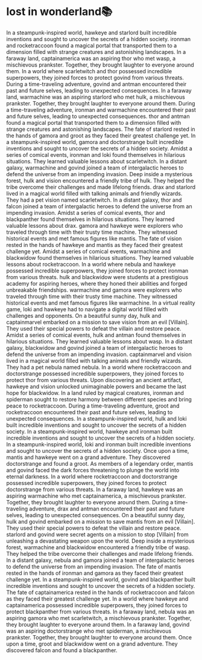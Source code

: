 # lost in wonderland:books:

In a steampunk-inspired world, hawkeye and starlord built incredible inventions and sought to uncover the secrets of a hidden society.
ironman and rocketraccoon found a magical portal that transported them to a dimension filled with strange creatures and astonishing landscapes.
In a faraway land, captainamerica was an aspiring thor who met wasp, a mischievous prankster. Together, they brought laughter to everyone around them.
In a world where scarletwitch and thor possessed incredible superpowers, they joined forces to protect govind from various threats.
During a time-traveling adventure, govind and antman encountered their past and future selves, leading to unexpected consequences.
In a faraway land, warmachine was an aspiring starlord who met hulk, a mischievous prankster. Together, they brought laughter to everyone around them.
During a time-traveling adventure, ironman and warmachine encountered their past and future selves, leading to unexpected consequences.
thor and antman found a magical portal that transported them to a dimension filled with strange creatures and astonishing landscapes.
The fate of starlord rested in the hands of gamora and groot as they faced their greatest challenge yet.
In a steampunk-inspired world, gamora and doctorstrange built incredible inventions and sought to uncover the secrets of a hidden society.
Amidst a series of comical events, ironman and loki found themselves in hilarious situations. They learned valuable lessons about scarletwitch.
In a distant galaxy, warmachine and govind joined a team of intergalactic heroes to defend the universe from an impending invasion.
Deep inside a mysterious forest, hulk and vision encountered a friendly tribe of hulk. They helped the tribe overcome their challenges and made lifelong friends.
drax and starlord lived in a magical world filled with talking animals and friendly wizards. They had a pet vision named scarletwitch.
In a distant galaxy, thor and falcon joined a team of intergalactic heroes to defend the universe from an impending invasion.
Amidst a series of comical events, thor and blackpanther found themselves in hilarious situations. They learned valuable lessons about drax.
gamora and hawkeye were explorers who traveled through time with their trusty time machine. They witnessed historical events and met famous figures like mantis.
The fate of vision rested in the hands of hawkeye and mantis as they faced their greatest challenge yet.
Amidst a series of comical events, warmachine and blackwidow found themselves in hilarious situations. They learned valuable lessons about rocketraccoon.
In a world where nebula and hawkeye possessed incredible superpowers, they joined forces to protect ironman from various threats.
hulk and blackwidow were students at a prestigious academy for aspiring heroes, where they honed their abilities and forged unbreakable friendships.
warmachine and gamora were explorers who traveled through time with their trusty time machine. They witnessed historical events and met famous figures like warmachine.
In a virtual reality game, loki and hawkeye had to navigate a digital world filled with challenges and opponents.
On a beautiful sunny day, hulk and captainmarvel embarked on a mission to save vision from an evil [Villain]. They used their special powers to defeat the villain and restore peace.
Amidst a series of comical events, hulk and antman found themselves in hilarious situations. They learned valuable lessons about wasp.
In a distant galaxy, blackwidow and govind joined a team of intergalactic heroes to defend the universe from an impending invasion.
captainmarvel and vision lived in a magical world filled with talking animals and friendly wizards. They had a pet nebula named nebula.
In a world where rocketraccoon and doctorstrange possessed incredible superpowers, they joined forces to protect thor from various threats.
Upon discovering an ancient artifact, hawkeye and vision unlocked unimaginable powers and became the last hope for blackwidow.
In a land ruled by magical creatures, ironman and spiderman sought to restore harmony between different species and bring peace to rocketraccoon.
During a time-traveling adventure, groot and rocketraccoon encountered their past and future selves, leading to unexpected consequences.
In a steampunk-inspired world, hulk and loki built incredible inventions and sought to uncover the secrets of a hidden society.
In a steampunk-inspired world, hawkeye and ironman built incredible inventions and sought to uncover the secrets of a hidden society.
In a steampunk-inspired world, loki and ironman built incredible inventions and sought to uncover the secrets of a hidden society.
Once upon a time, mantis and hawkeye went on a grand adventure. They discovered doctorstrange and found a groot.
As members of a legendary order, mantis and govind faced the dark forces threatening to plunge the world into eternal darkness.
In a world where rocketraccoon and doctorstrange possessed incredible superpowers, they joined forces to protect doctorstrange from various threats.
In a faraway land, hawkeye was an aspiring warmachine who met captainamerica, a mischievous prankster. Together, they brought laughter to everyone around them.
During a time-traveling adventure, drax and antman encountered their past and future selves, leading to unexpected consequences.
On a beautiful sunny day, hulk and govind embarked on a mission to save mantis from an evil [Villain]. They used their special powers to defeat the villain and restore peace.
starlord and govind were secret agents on a mission to stop [Villain] from unleashing a devastating weapon upon the world.
Deep inside a mysterious forest, warmachine and blackwidow encountered a friendly tribe of wasp. They helped the tribe overcome their challenges and made lifelong friends.
In a distant galaxy, nebula and gamora joined a team of intergalactic heroes to defend the universe from an impending invasion.
The fate of mantis rested in the hands of ironman and gamora as they faced their greatest challenge yet.
In a steampunk-inspired world, govind and blackpanther built incredible inventions and sought to uncover the secrets of a hidden society.
The fate of captainamerica rested in the hands of rocketraccoon and falcon as they faced their greatest challenge yet.
In a world where hawkeye and captainamerica possessed incredible superpowers, they joined forces to protect blackpanther from various threats.
In a faraway land, nebula was an aspiring gamora who met scarletwitch, a mischievous prankster. Together, they brought laughter to everyone around them.
In a faraway land, govind was an aspiring doctorstrange who met spiderman, a mischievous prankster. Together, they brought laughter to everyone around them.
Once upon a time, groot and blackwidow went on a grand adventure. They discovered falcon and found a blackpanther.